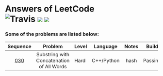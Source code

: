Answers of LeetCode  
![Travis](https://img.shields.io/travis/rust-lang/rust.svg?style=flat)
![](https://img.shields.io/badge/Language-C++/Python-orange.svg?style=flat)
![](https://img.shields.io/badge/Answers-1-blue.svg)
========
### Some of the problems are listed below:
|                 Sequence                 |                 Problem                  | Level |  Language  | Notes |  Build  |
| :--------------------------------------: | :--------------------------------------: | :---- | :--------: | :---: | :-----: |
| [030](https://leetcode.com/problems/substring-with-concatenation-of-all-words/description/) | Substring with Concatenation of All Words | Hard  | C++/Python | hash  | Passing |